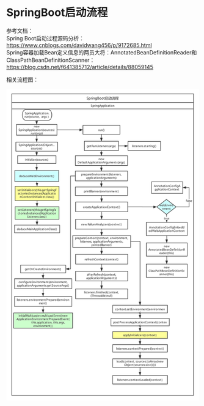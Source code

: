 # SpringBoot启动流程

参考文档：  
Spring Boot启动过程源码分析：https://www.cnblogs.com/davidwang456/p/9172685.html  
Spring容器加载Bean定义信息的两员大将：AnnotatedBeanDefinitionReader和ClassPathBeanDefinitionScanner：https://blog.csdn.net/f641385712/article/details/88059145

相关流程图：  

![](./source/SpringBootrap.png)